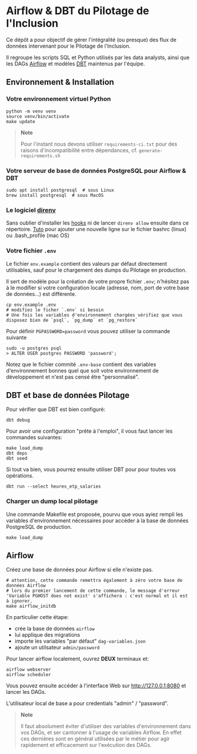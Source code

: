 
# Airflow & DBT du Pilotage de l'Inclusion

Ce dépôt a pour objectif de gérer l'intégralité (ou presque) des flux de données intervenant pour le Pilotage de l'Inclusion.

Il regroupe les scripts SQL et Python utilisés par les data analysts, ainsi que les DAGs [Airflow](https://airflow.apache.org/)
et modèles [DBT](https://docs.getdbt.com/) maintenus par l'équipe.

## Environnement & Installation

### Votre environnement virtuel Python

    python -m venv venv
    source venv/bin/activate
    make update


> **Note**
>
> Pour l'instant nous devons utiliser `requirements-ci.txt` pour des raisons d'incompatibilité
> entre dépendances, cf. `generate-requirements.sh`


### Votre serveur de base de données PostgreSQL pour Airflow & DBT

    sudo apt install postgresql  # sous Linux
    brew install postgresql  # sous MacOS
    


### Le logiciel [direnv](https://direnv.net)

Sans oublier d'installer les [hooks](https://direnv.net/docs/hook.html) ni de
lancer `direnv allow` ensuite dans ce répertoire.
[Tuto](https://stackoverflow.com/questions/49083789/how-to-add-new-line-in-bashrc-file-in-ubuntu) pour ajouter une nouvelle ligne sur le fichier bashrc (linux) ou .bash_profile (mac OS)

### Votre fichier ``.env``

Le fichier `env.example` contient des valeurs par défaut directement utilisables,
sauf pour le chargement des dumps du Pilotage en production.

Il sert de modèle pour la création de votre propre fichier `.env`; n'hésitez pas
à le modifier si votre configuration locale (adresse, nom, port de votre base de
données...) est différente.

    cp env.example .env
    # modifiez le ficher `.env` si besoin
    # Une fois les variables d'environnement chargées vérifiez que vous disposez bien de `psql`, `pg_dump` et `pg_restore`

Pour définir ```PGPASSWORD=password``` vous pouvez utiliser la commande suivante 

    sudo -u postgres psql
    > ALTER USER postgres PASSWORD 'password';

Notez que le fichier commité `.env-base` contient des variables d'environnement
bonnes quel que soit votre environnement de développement et n'est pas censé
être "personnalisé".


## DBT et base de données Pilotage

Pour vérifier que DBT est bien configuré:

    dbt debug

Pour avoir une configuration "prête à l'emploi", il vous faut lancer les commandes suivantes:

    make load_dump
    dbt deps
    dbt seed

Si tout va bien, vous pourrez ensuite utiliser DBT pour pour toutes vos opérations.

    dbt run --select heures_etp_salaries

### Charger un dump local pilotage

Une commande Makefile est proposée, pourvu que vous ayiez rempli les variables d'environnement nécessaires
pour accéder à la base de données PostgreSQL de production.

    make load_dump

## Airflow

Créez une base de données pour Airflow si elle n'existe pas.

    # attention, cette commande remettra également à zéro votre base de données Airflow
    # lors du premier lancement de cette commande, le message d'erreur 'Variable PGHOST does not exist' s'affichera : c'est normal et il est à ignorer.
    make airflow_initdb
    

En particulier cette étape:

- crée la base de données `airflow`
- lui applique des migrations
- importe les variables "par défaut" `dag-variables.json`
- ajoute un utilsateur `admin/password`

Pour lancer airflow localement, ouvrez **DEUX** terminaux et:

    airflow webserver
    airflow scheduler

Vous pouvez ensuite accéder à l'interface Web sur http://127.0.0.1:8080 et lancer les DAGs.

L'utilisateur local de base a pour credentials "admin" / "password".

> **Note**
>
> Il faut absolument éviter d'utiliser des variables d'environnement dans vos DAGs, et ser
> cantonner à l'usage de variables Airflow. En effet ces dernières sont en général utilisées
> par le métier pour agir rapidement et efficacement sur l'exécution des DAGs.
